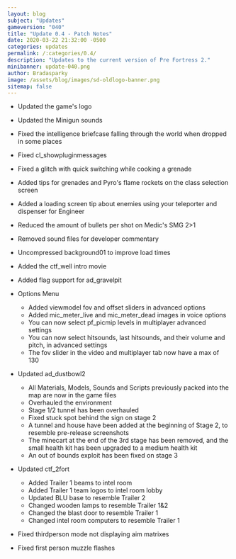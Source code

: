 ```yaml
---
layout: blog
subject: "Updates"
gameversion: "040"
title: "Update 0.4 - Patch Notes"
date: 2020-03-22 21:32:00 -0500
categories: updates
permalink: /:categories/0.4/
description: "Updates to the current version of Pre Fortress 2."
minibanner: update-040.png
author: Bradasparky
image: /assets/blog/images/sd-oldlogo-banner.png
sitemap: false
---
```

- Updated the game's logo
- Updated the Minigun sounds
- Fixed the intelligence briefcase falling through the world when dropped in some places
- Fixed cl_showpluginmessages
- Fixed a glitch with quick switching while cooking a grenade
- Added tips for grenades and Pyro's flame rockets on the class selection screen
- Added a loading screen tip about enemies using your teleporter and dispenser for Engineer
- Reduced the amount of bullets per shot on Medic's SMG 2>1
- Removed sound files for developer commentary
- Uncompressed background01 to improve load times
- Added the ctf_well intro movie 
- Added flag support for ad_gravelpit

- Options Menu
    - Added viewmodel fov and offset sliders in advanced options
    - Added mic_meter_live and mic_meter_dead images in voice options
    - You can now select pf_picmip levels in multiplayer advanced settings
    - You can now select hitsounds, last hitsounds, and their volume and pitch, in advanced settings
    - The fov slider in the video and multiplayer tab now have a max of 130

- Updated ad_dustbowl2
    - All Materials, Models, Sounds and Scripts previously packed into the map are now in the game files
    - Overhauled the environment
    - Stage 1/2 tunnel has been overhauled
    - Fixed stuck spot behind the sign on stage 2
    - A tunnel and house have been added at the beginning of Stage 2, to resemble pre-release screenshots
    - The minecart at the end of the 3rd stage has been removed, and the small health kit has been upgraded to a medium health kit
    - An out of bounds exploit has been fixed on stage 3

- Updated ctf_2fort
    - Added Trailer 1 beams to intel room 
    - Added Trailer 1 team logos to intel room lobby 
    - Updated BLU base to resemble Trailer 2
    - Changed wooden lamps to resemble Trailer 1&2
    - Changed the blast door to resemble Trailer 1
    - Changed intel room computers to resemble Trailer 1

- Fixed thirdperson mode not displaying aim matrixes
- Fixed first person muzzle flashes